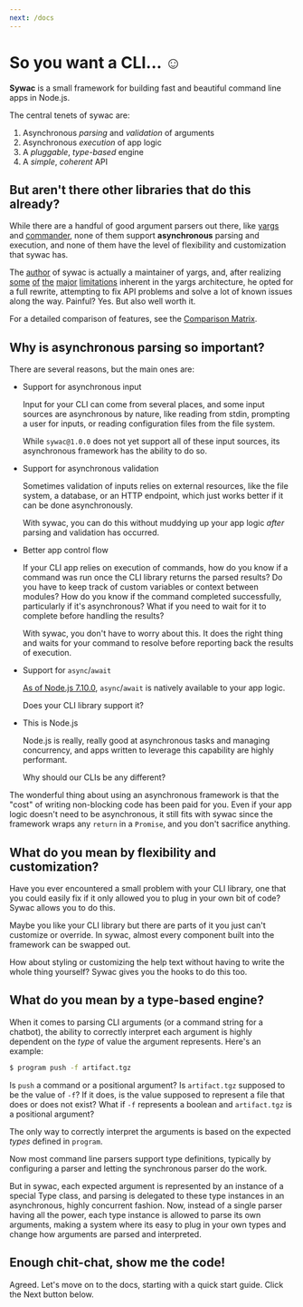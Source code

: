 ```yaml
---
next: /docs
---
```

# So you want a CLI... ☺

__Sywac__ is a small framework for building fast and beautiful command line apps in Node.js.

The central tenets of sywac are:

1. Asynchronous _parsing_ and _validation_ of arguments
2. Asynchronous _execution_ of app logic
3. A _pluggable_, _type-based_ engine
4. A _simple_, _coherent_ API

## But aren't there other libraries that do this already?

While there are a handful of good argument parsers out there, like [yargs](http://yargs.js.org/) and [commander](http://tj.github.io/commander.js/), none of them support __asynchronous__ parsing and execution, and none of them have the level of flexibility and customization that sywac has.

The [author](https://github.com/nexdrew) of sywac is actually a maintainer of yargs, and, after realizing [some](https://github.com/yargs/yargs/issues/541#issuecomment-256682437) [of](https://github.com/yargs/yargs/issues/756) [the](https://github.com/yargs/yargs/issues/564) [major](https://github.com/yargs/yargs/issues/510) [limitations](https://github.com/yargs/yargs/issues/859) inherent in the yargs architecture, he opted for a full rewrite, attempting to fix API problems and solve a lot of known issues along the way. Painful? Yes. But also well worth it.

For a detailed comparison of features, see the [Comparison Matrix](/about/comparison-matrix.html).

## Why is asynchronous parsing so important?

There are several reasons, but the main ones are:

- Support for asynchronous input

    Input for your CLI can come from several places, and some input sources are asynchronous by nature, like reading from stdin, prompting a user for inputs, or reading configuration files from the file system.

    While `sywac@1.0.0` does not yet support all of these input sources, its asynchronous framework has the ability to do so.

- Support for asynchronous validation

    Sometimes validation of inputs relies on external resources, like the file system, a database, or an HTTP endpoint, which just works better if it can be done asynchronously.

    With sywac, you can do this without muddying up your app logic _after_ parsing and validation has occurred.

- Better app control flow

    If your CLI app relies on execution of commands, how do you know if a command was run once the CLI library returns the parsed results? Do you have to keep track of custom variables or context between modules? How do you know if the command completed successfully, particularly if it's asynchronous? What if you need to wait for it to complete before handling the results?

    With sywac, you don't have to worry about this. It does the right thing and waits for your command to resolve before reporting back the results of execution.

- Support for `async`/`await`

    [As of Node.js 7.10.0](http://node.green/#ES2017-features-async-functions-await), `async`/`await` is natively available to your app logic.

    Does your CLI library support it?

- This is Node.js

    Node.js is really, really good at asynchronous tasks and managing concurrency, and apps written to leverage this capability are highly performant.

    Why should our CLIs be any different?

The wonderful thing about using an asynchronous framework is that the "cost" of writing non-blocking code has been paid for you. Even if your app logic doesn't need to be asynchronous, it still fits with sywac since the framework wraps any `return` in a `Promise`, and you don't sacrifice anything.

## What do you mean by flexibility and customization?

Have you ever encountered a small problem with your CLI library, one that you could easily fix if it only allowed you to plug in your own bit of code? Sywac allows you to do this.

Maybe you like your CLI library but there are parts of it you just can't customize or override. In sywac, almost every component built into the framework can be swapped out.

How about styling or customizing the help text without having to write the whole thing yourself? Sywac gives you the hooks to do this too.

## What do you mean by a type-based engine?

When it comes to parsing CLI arguments (or a command string for a chatbot), the ability to correctly interpret each argument is highly dependent on the _type_ of value the argument represents. Here's an example:

```bash
$ program push -f artifact.tgz
```

Is `push` a command or a positional argument? Is `artifact.tgz` supposed to be the value of `-f`? If it does, is the value supposed to represent a file that does or does not exist? What if `-f` represents a boolean and `artifact.tgz` is a positional argument?

The only way to correctly interpret the arguments is based on the expected _types_ defined in `program`.

Now most command line parsers support type definitions, typically by configuring a parser and letting the synchronous parser do the work.

But in sywac, each expected argument is represented by an instance of a special Type class, and parsing is delegated to these type instances in an asynchronous, highly concurrent fashion. Now, instead of a single parser having all the power, each type instance is allowed to parse its own arguments, making a system where its easy to plug in your own types and change how arguments are parsed and interpreted.

## Enough chit-chat, show me the code!

Agreed. Let's move on to the docs, starting with a quick start guide. Click the Next button below.
